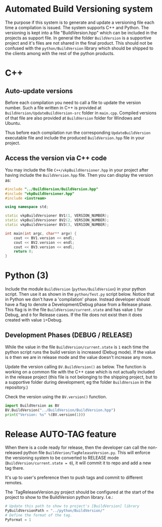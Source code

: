 # Automated Build Versioning system

The purpose if this system is to generate and update a versioning file each time a compilation is issued. The system supports C++ and Python. The versioning is kept into a file "BuildVersion.hpp" which can be included in the projects as support file. In general the folder `BuildVersion` is a supportive project and it's files are not shared in the final product. This should not be confused with the `python/BuildVersion` library which should be shipped to the clients among with the rest of the python products.

# C++

## Auto-update versions

Before each compilation you need to call a file to update the version number. Such a file written in C++ is provided at `BuildVersion/UpdateBuildVersion-src` folder in `main.cpp`. Compiled versions of that file are also provided at `BuildVersion` folder for Windows and Ubuntu.

Thus before each compilation run the corresponding `UpdateBuildVersion` executable file and include the produced `BuildVersion.hpp` file in your project.

## Access the version via C++ code

You may include the file `C++/vkpBuildVersioner.hpp` in your project after having include the `BuildVersion.hpp` file. Then you can display the version as:

```c++
#include "../BuildVersion/BuildVersion.hpp"
#include "vkpBuildVersioner.hpp"
#include <iostream>

using namespace std;

static vkpBuildVersioner BV1(1, VERSION_NUMBER);
static vkpBuildVersioner BV2(2, VERSION_NUMBER);
static vkpBuildVersioner BV3(3, VERSION_NUMBER);

int main(int argc, char** argv) {
	cout << BV1.version << endl;
	cout << BV2.version << endl;
	cout << BV3.version << endl;
	return 0;
}
```

# Python (3)

Include the module `BuildVersion` (`python/BuildVersion`) in your python script. Then use it as shown in the `python/Test.py` script below. Notice that in Python we don't have a 'compilation' phase. Instead developer should have a flag to denote a Development/Debug phase from a Release phase. This flag is in the file `BuildVersion/current.state` and has value `1` for Debug, and `0` for Release cases. If the file does not exist then it does created with value `1`=Debug.

## Development Phases (DEBUG / RELEASE)

While the value in the file `BuildVersion/current.state` is `1` each time the python script runs the build version is increased (Debug mode).  If the value is `0` then we are in release mode and the value doesn't increase any more.

Update the version calling `BV.BuildVersion()` as below. The function is working on a common file with the C++ case which is not actually included in the release project (this file is not belonging to the shipping project, but to a supportive folder during development; eg the folder `BuildVersion` in the repository.)

Check the version using the `BV.version()` function.

```python
import BuildVersion as BV
BV.BuildVersion("../BuildVersion/BuildVersion.hpp")
print("Version: %s" %(BV.version(1)))
```

# Release AUTO-TAG feature

When there is a code ready for release, then the developer can call the non-released python file `BuildVerion/TagReleaseVersion.py`. This will enforce the versioning system to be converted to RELEASE mode (`BuildVersion/current.state = 0`), it will commit it to repo and add a new tag there.

It's up to user's preference then to push tags and commit to different remotes.

The `TagReleaseVersion.py project should be configured at the start of the project to show to the BuildVersion python library. I.e.:

```python
# Update this path to show to project's [BuildVersion] library
PyBuildVersionPath = "../python/BuildVersion/"
# Define the format of the tag.
PyFormat = 1
```

